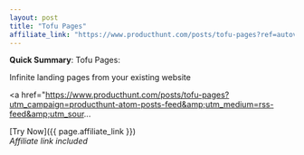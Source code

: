 ```yaml
---
layout: post
title: "Tofu Pages"
affiliate_link: "https://www.producthunt.com/posts/tofu-pages?ref=autoverse&utm_source=autoverse"
---
```


**Quick Summary**: Tofu Pages: <p>
            Infinite landing pages from your existing website
          </p>
          <p>
            <a href="https://www.producthunt.com/posts/tofu-pages?utm_campaign=producthunt-atom-posts-feed&amp;utm_medium=rss-feed&amp;utm_sour...

[Try Now]({{ page.affiliate_link }})  
*Affiliate link included*
